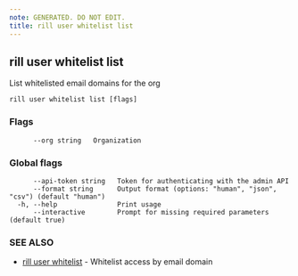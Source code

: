 ```yaml
---
note: GENERATED. DO NOT EDIT.
title: rill user whitelist list
---
```

## rill user whitelist list

List whitelisted email domains for the org

```
rill user whitelist list [flags]
```

### Flags

```
      --org string   Organization
```

### Global flags

```
      --api-token string   Token for authenticating with the admin API
      --format string      Output format (options: "human", "json", "csv") (default "human")
  -h, --help               Print usage
      --interactive        Prompt for missing required parameters (default true)
```

### SEE ALSO

* [rill user whitelist](whitelist.md)	 - Whitelist access by email domain

